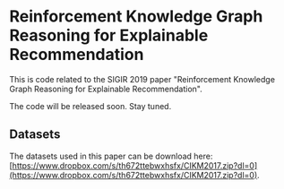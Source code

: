 # Reinforcement Knowledge Graph Reasoning for Explainable Recommendation
This is code related to the SIGIR 2019 paper "Reinforcement Knowledge Graph Reasoning for Explainable Recommendation".

The code will be released soon. Stay tuned.


## Datasets
The datasets used in this paper can be download here: [https://www.dropbox.com/s/th672ttebwxhsfx/CIKM2017.zip?dl=0](https://www.dropbox.com/s/th672ttebwxhsfx/CIKM2017.zip?dl=0).
